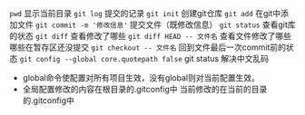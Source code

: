 `pwd` 显示当前目录 
`git log` 提交的记录
`git init` 创建git仓库
`git add`  在git中添加文件
`git commit -m '修改信息'`  提交文件（既修改信息）
`git status`  查看git库的状态
`git diff`  查看修改了哪些
`git diff HEAD -- 文件名`    查看文件修改了哪些 哪些在暂存区还没提交
`git checkout -- 文件名`    回到文件最后一次commit前的状态
`git config --global core.quotepath false`     git status 解决中文乱码
* global命令使配置对所有项目生效，没有global则对当前配置生效。
* 全局配置修改的内容在根目录的.gitconfig中 当前修改的在当前的目录的.gitconfig中